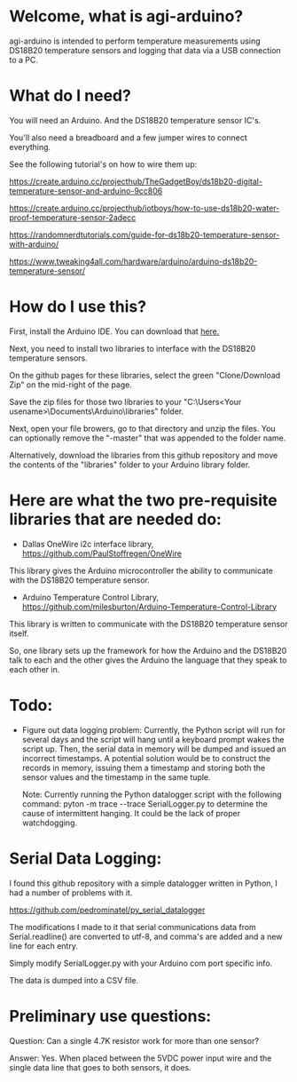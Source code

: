 # Welcome, what is agi-arduino?

agi-arduino is intended to perform temperature measurements using DS18B20 temperature sensors and logging
that data via a USB connection to a PC.

# What do I need?

You will need an Arduino. And the DS18B20 temperature sensor IC's.

You'll also need a breadboard and a few jumper wires to connect everything.

See the following tutorial's on how to wire them up:

https://create.arduino.cc/projecthub/TheGadgetBoy/ds18b20-digital-temperature-sensor-and-arduino-9cc806

https://create.arduino.cc/projecthub/iotboys/how-to-use-ds18b20-water-proof-temperature-sensor-2adecc

https://randomnerdtutorials.com/guide-for-ds18b20-temperature-sensor-with-arduino/

https://www.tweaking4all.com/hardware/arduino/arduino-ds18b20-temperature-sensor/

# How do I use this?

First, install the Arduino IDE. You can download that [here.](http://www.arduino.cc/)

Next, you need to install two libraries to interface with the DS18B20 temperature sensors.

On the github pages for these libraries, select the green "Clone/Download Zip" on the mid-right of the
page.

Save the zip files for those two libraries to your "C:\Users\<Your usename>\Documents\Arduino\libraries\" folder.

Next, open your file browers, go to that directory and unzip the files. You can optionally remove the "-master"
that was appended to the folder name.

Alternatively, download the libraries from this github repository and move the contents of the "libraries" folder to
your Arduino library folder.

# Here are what the two pre-requisite libraries that are needed do:

 - Dallas OneWire i2c interface library, https://github.com/PaulStoffregen/OneWire

  This library gives the Arduino microcontroller the ability to communicate with the DS18B20 temperature sensor.

 - Arduino Temperature Control Library, https://github.com/milesburton/Arduino-Temperature-Control-Library

  This library is written to communicate with the DS18B20 temperature sensor itself.

So, one library sets up the framework for how the Arduino and the DS18B20 talk to each and the other gives the
Arduino the language that they speak to each other in.

# Todo:
 - Figure out data logging problem:
    Currently, the Python script will run for several days and the script will hang until a keyboard prompt wakes the
   script up. Then, the serial data in memory will be dumped and issued an incorrect timestamps.
    A potential solution would be to construct the records in memory, issuing them a timestamp and storing both the sensor
   values and the timestamp in the same tuple.
   
   Note: Currently running the Python datalogger script with the following command: pyton -m trace --trace SerialLogger.py
    to determine the cause of intermittent hanging. It could be the lack of proper watchdogging.

# Serial Data Logging:
I found this github repository with a simple datalogger written in Python, I had a number of problems with it.

https://github.com/pedrominatel/py_serial_datalogger

The modifications I made to it that serial communications data from Serial.readline() are converted to utf-8, and comma's are added and a new line for each entry.

Simply modify SerialLogger.py with your Arduino com port specific info.

The data is dumped into a CSV file.

# Preliminary use questions:

Question: Can a single 4.7K resistor work for more than one sensor?

Answer: Yes. When placed between the 5VDC power input wire and the single data line that goes to both sensors, it does.
